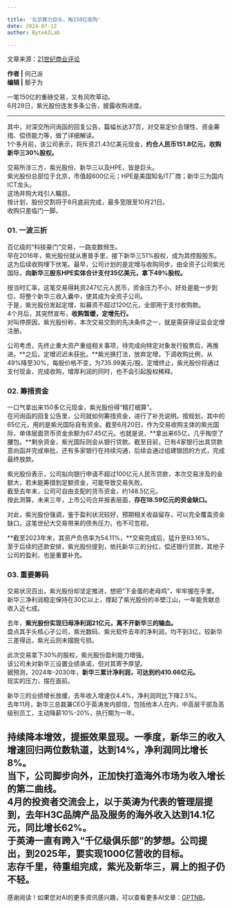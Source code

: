 ```yaml
---

title: '北京算力巨头，掏150亿收购'
date: 2024-07-12
author: ByteAILab

---
```


文章来源：[21世纪商业评论](https://mp.weixin.qq.com/s/KsYIcEHRvrMJbYhHckFEBg)

**作者 |** 何己派  
**编辑 |** 鄢子为

一笔150亿的重磅交易，又有风吹草动。  
6月28日，紫光股份连发多条公告，披露收购进度。

---
  
其中，对深交所问询函的回复公告，篇幅长达37页，对交易定价合理性、资金筹措、偿债能力等，做了详细解读。  
1个多月前，该公司表示，将斥资21.43亿美元现金，**约合人民币151.8亿元，收购新华三30%股权。**  

交易所涉三方，紫光股份、新华三以及HPE，皆是巨头。  
紫光股份总部位于北京，市值超600亿元；HPE是美国知名IT厂商；新华三为国内ICT龙头。  
这场并购大戏引人瞩目。  
按计划，股份交割将于8月底前完成，最多宽限至10月21日。  
收购只差临门一脚。  

### 01. 一波三折  
百亿级的“科技豪门”交易，一路变数频生。  
早在2016年，紫光股份就从惠普手里，接下新华三51%股权，成为其控股股东。这为后续收购埋下伏笔。最早，公司计划的是定增与收购同步，由全资子公司紫光国际，**向新华三股东HPE实体合计支付35亿美元，拿下49%股权。**  

按当时汇率，这笔交易得耗资247亿元人民币，资金压力不小，好处是能一步到位，将整个新华三收入囊中，使其成为全资子公司。  
于是，紫光股份发起定增，拟募资不超过120亿元，全部用于支付收购款。  
4个月后，其突然宣布，**收购暂缓，定增先行。**  
对叫停原因，紫光股份称，本次交易交割的先决条件之一，就是需获得证监会定增注册。  

公司考虑，先终止重大资产重组相关事项，待完成向特定对象发行股票后，再推进。**之后，定增迟迟未获批。**紫光换打法，放弃定增，下调收购比例，从49%降至30%，每股价格不变，为735.99美元/股。定增终止，紫光股份将通过支付现金，完成收购，增厚利润的同时，也不会引起股权稀释。  

### 02. 筹措资金  
一口气拿出来150多亿元现金，紫光股份得“精打细算”。  
在问询函的回复公告里，公司就如何筹措资金，进行了补充说明。按规划，其中的65亿元，用的是紫光国际自有资金。截至6月20日，作为交易收购主体的紫光国际，单体层面货币资金余额为67.45亿元。也就是说，**拿出来65亿，几乎掏空了腰包。**剩余资金，紫光国际则会从银行贷款。截至目前，已有4家银行出具贷款意向函并完成审批，还有多家银行在持续沟通，后续会通过组建银团的方式，完成最终放款。  

紫光股份表示，公司拟向银行申请不超过100亿元人民币贷款，本次交易涉及的金额大，若未能筹措到足额资金，可能导致交易失败。  
截至去年末，公司可自由支配的货币资金，约148.5亿元。  
按此测算，未来三年，上市公司合并报表层面，**存在18.59亿元的资金缺口。**  

对此，紫光股份强调，鉴于盈利状况较好，预期相关收益留存，可以完全覆盖资金缺口。这笔世纪大交易带来的债务压力，也不可忽视。  

**截至2023年末，其资产负债率为54.11%，**交易完成后，猛升至83.16%。  
至于后续的还款安排，紫光股份提到，依托新华三的分红，偿还银行贷款，其他子公司的盈利，也是重要补充。  

### 03. 重要筹码  
交易状况百出，紫光股份却坚定推进，想把“下金蛋的老母鸡”，牢牢握在手里。  
新华三净利润稳定保持在30亿以上，撑起了紫光股份的半壁江山，一年能贡献总收入近七成。  

去年，**紫光股份实现归母净利润21亿元，离不开新华三的输血。**  
盘点其手头核心子公司，紫光数码、紫光软件去年的净利润，均不到3亿，较新华三差得远，紫光云则未摆脱亏损。  

此次交易拿下30%的股权，紫光股份盈利能力增强。  
该公司未对新华三设置业绩承诺，但对其寄予厚望。  
据预测，2024年-2030年，**新华三累计净利润，可达到约410.66亿元。**  
现实的压力，摆在面前。  

新华三的业绩增长放缓，去年收入增速仅4.4%，净利润同比下降2.5%。  
去年11月，新华三总裁兼CEO于英涛发内部信，包括他本人在内，中高层干部及高级别员工，主动降薪10%-20%，执行期为一年。  

持续降本增效，提振效果显现。一季度，新华三的收入增速回归两位数轨道，达到14%，**净利润同比增长8%。**  
当下，公司脚步向外，正加快打造海外市场为收入增长的第二曲线。  
4月的投资者交流会上，以于英涛为代表的管理层提到，去年H3C品牌产品及服务的海外收入达到14.1亿元，同比增长62%。  
于英涛一直有跨入“千亿级俱乐部”的梦想。公司提出，到2025年，要实现1000亿营收的目标。  
志存千里，待重组完成，紫光及新华三，肩上的担子仍不轻。
---
感谢阅读！如果您对AI的更多资讯感兴趣，可以查看更多AI文章：[GPTNB](https://gptnb.com)。